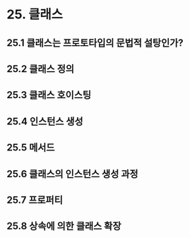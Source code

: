 # 25. 클래스

## 25.1 클래스는 프로토타입의 문법적 설탕인가?

## 25.2 클래스 정의

## 25.3 클래스 호이스팅

## 25.4 인스턴스 생성

## 25.5 메서드

## 25.6 클래스의 인스턴스 생성 과정

## 25.7 프로퍼티

## 25.8 상속에 의한 클래스 확장
